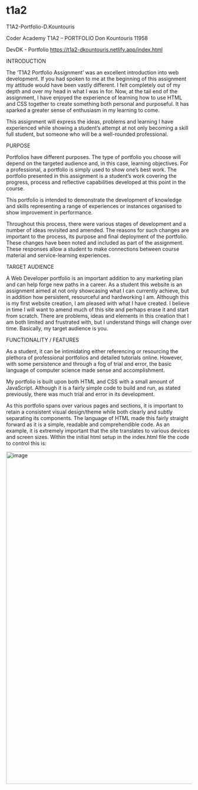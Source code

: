# t1a2
T1A2-Portfolio-D.Kountouris

Coder Academy
T1A2 – PORTFOLIO
Don Kountouris
11958

DevDK - Portfolio
https://t1a2-dkountouris.netlify.app/index.html


INTRODUCTION

The ‘T1A2 Portfolio Assignment’ was an excellent introduction into web development. If you had spoken to me at the beginning of this assignment my attitude would have been vastly different. I felt completely out of my depth and over my head in what I was in for. Now, at the tail end of the assignment, I have enjoyed the experience of learning how to use HTML and CSS together to create something both personal and purposeful. It has sparked a greater sense of enthusiasm in my learning to come.

This assignment will express the ideas, problems and learning I have experienced while showing a student’s attempt at not only becoming a skill full student, but someone who will be a well-rounded professional.


PURPOSE

Portfolios have different purposes. The type of portfolio you choose will depend on the targeted audience and, in this case, learning objectives. For a professional, a portfolio is simply used to show one’s best work. The portfolio presented in this assignment is a student’s work covering the progress, process and reflective capabilities developed at this point in the course. 

This portfolio is intended to demonstrate the development of knowledge and skills representing a range of experiences or instances organised to show improvement in performance.

Throughout this process, there were various stages of development and a number of ideas revisited and amended. The reasons for such changes are important to the process, its purpose and final deployment of the portfolio. These changes have been noted and included as part of the assignment. These responses allow a student to make connections between course material and service-learning experiences.


TARGET AUDIENCE

A Web Developer portfolio is an important addition to any marketing plan and can help forge new paths in a career. As a student this website is an assignment aimed at not only showcasing what I can currently achieve, but in addition how persistent, resourceful and hardworking I am. Although this is my first website creation, I am pleased with what I have created. I believe in time I will want to amend much of this site and perhaps erase it and start from scratch. There are problems, ideas and elements in this creation that I am both limited and frustrated with, but I understand things will change over time. Basically, my target audience is you.


FUNCTIONALITY / FEATURES

As a student, it can be intimidating either referencing or resourcing the plethora of professional portfolios and detailed tutorials online. However, with some persistence and through a fog of trial and error, the basic language of computer science made sense and accomplishment.

My portfolio is built upon both HTML and CSS with a small amount of JavaScript. Although it is a fairly simple code to build and run, as stated previously, there was much trial and error in its development. 

As this portfolio spans over various pages and sections, it is important to retain a consistent visual design/theme while both clearly and subtly separating its components. The language of HTML made this fairly straight forward as it is a simple, readable and comprehendible code. As an example, it is extremely important that the site translates to various devices and screen sizes. Within the initial html setup in the index.html file the code to control this is:

<img width="900" alt="image" src="https://user-images.githubusercontent.com/99586803/159108830-1428cde8-b876-416a-ae61-8291b31b87b6.png">

